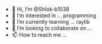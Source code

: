 - 👋 Hi, I’m @Shlok-b1038
- 👀 I’m interested in ... programming
- 🌱 I’m currently learning ... raylib
- 💞️ I’m looking to collaborate on ...
- 📫 How to reach me ...

<!---
Shlok-b1038/Shlok-b1038 is a ✨ special ✨ repository because its `README.md` (this file) appears on your GitHub profile.
You can click the Preview link to take a look at your changes.
--->
